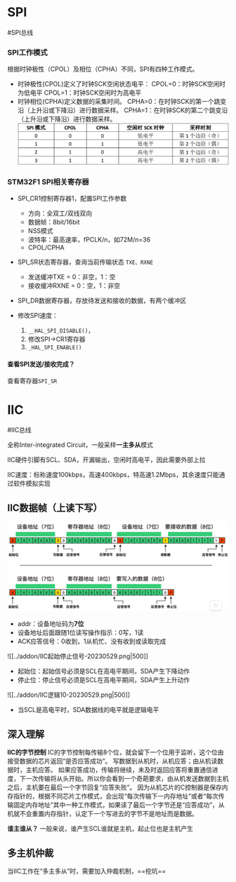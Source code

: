 # SPI
#SPI总线

### SPI工作模式
根据时钟极性（CPOL）及相位（CPHA）不同，SPI有四种工作模式。
* 时钟极性(CPOL)定义了时钟SCK空闲状态电平：
CPOL=0：时钟SCK空闲时为低电平
CPOL=1：时钟SCK空闲时为高电平
* 时钟相位(CPHA)定义数据的采集时间。
CPHA=0：在时钟SCK的第一个跳变沿（上升沿或下降沿）进行数据采样。
CPHA=1：在时钟SCK的第二个跳变沿（上升沿或下降沿）进行数据采样。
![Pasted image 20230423165108|650](https://raw.githubusercontent.com/24849748/PicBed/main/ob/Pasted%20image%2020230423165108-%7BYYmmhhss%7D.png)

### STM32F1 SPI相关寄存器
* SPI_CR1控制寄存器1，配置SPI工作参数
	* 方向：全双工/双线双向
	* 数据帧：8bit/16bit
	* NSS模式
	* 波特率：最高速率，fPCLK/n，如72M/n=36
	* CPOL/CPHA
* SPI_SR状态寄存器，查询当前传输状态 `TXE、RXNE`
	* 发送缓冲TXE = 0：非空，1：空
	* 接收缓冲RXNE = 0：空，1：非空
* SPI_DR数据寄存器，存放待发送和接收的数据，有两个缓冲区

* 修改SPI速度：
	1. `__HAL_SPI_DISABLE()`，
	2. 修改SPI->CR1寄存器
	3. `_HAL_SPI_ENABLE()`


#### 查看SPI发送/接收完成？
查看寄存器`SPI_SR`


# IIC
#IIC总线

全称Inter-integrated Circuit，一般采样**一主多从**模式

IIC硬件引脚有SCL、SDA，开漏输出，空闲时高电平，因此需要外部上拉

IIC速度：标称速度100kbps，高速400kbps，特高速1.2Mbps，其余速度只能通过软件模拟实现

## IIC数据帧（上读下写）
![1-IIC读写数据帧-20230529|550](https://raw.githubusercontent.com/24849748/PicBed/main/ob/202306031505142.png)
* addr：设备地址码为**7位**
* 设备地址后面跟随1位读写操作指示：0写，1读
* ACK应答信号：0收到，1从机忙、没有收到或读取完成

![[../addon/IIC起始停止信号-20230529.png|500]]
* 起始位：起始信号必须是SCL在高电平期间，SDA产生下降动作
* 停止位：停止信号必须是SCL在高电平期间，SDA产生上升动作

![[../addon/IIC逻辑10-20230529.png|500]]
* 当SCL是高电平时，SDA数据线的电平就是逻辑电平


## 深入理解

**IIC的字节控制**
IC的字节控制每传输8个位，就会留下一个位用于监听，这个位由接受数据的芯片返回“是否应答成功”。
写数据到从机时，从机应答；由从机读数据时，主机应答。
如果应答成功，传输将继续，未及时返回应答将重置通信进度，下一次传输将从头开始。所以你会看到一个奇葩要求，由从机发送数据到主机之后，主机要在最后一个字节回复“应答失败”。
因为从机芯片的C控制器是保存内存指针的，根据不同芯片工作模式，会出现“每次传输下一内存地址”或者“每次传输固定内存地址”其中一种工作模式，如果读了最后一个字节还是“应答成功”，从机就不会重置内存指针，认定下一个写进去的字节不是地址而是数据。

**谁主谁从？**
一般来说，谁产生SCL谁就是主机，起止位也是主机产生

## 多主机仲裁

当IIC工作在“多主多从”时，需要加入仲裁机制，==挖坑==

